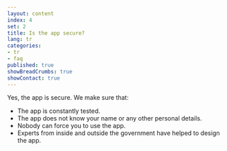 ```yaml
---
layout: content
index: 4
set: 2
title: Is the app secure?
lang: tr
categories:
- tr
- faq
published: true
showBreadCrumbs: true
showContact: true
---
```


Yes, the app is secure. We make sure that:
-  The app is constantly tested.
-  The app does not know your name or any other personal details.
-  Nobody can force you to use the app.
-  Experts from inside and outside the government have helped to design the app.
